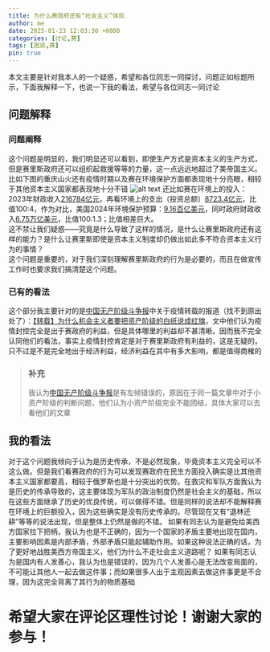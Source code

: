 ```yaml
---
title: 为什么赛政府还有“社会主义”体现
author: me
date: 2025-01-23 12:03:30 +0800
categories: [讨论,赛]
tags: [困惑,赛]
pin: true
---
```

本文主要是针对我本人的一个疑惑，希望和各位同志一同探讨，问题正如标题所示，下面我解释一下，也说一下我的看法，希望与各位同志一同讨论

## 问题解释
### 问题阐释
这个问题是明显的，我们明显还可以看到，即使生产方式是资本主义的生产方式，但是赛里斯政府还可以组织起救援等等的力量，这一点远远地超过了美帝国主义。比如下图的重庆山火还有疫情时期以及赛在环境保护方面都表现地十分亮眼，相较于其他资本主义国家都表现地十分不错
![alt text](/commons/posts/为什么赛政府还有“社会主义”体现/重庆山火.jpg)
还比如赛在环境上的投入：2023年财政收入[216784亿元](https://www.gov.cn/lianbo/bumen/202402/content_6929621.htm)，再看环境上的支出（投资总额）[8723.4亿元](https://www.mee.gov.cn/hjzl/sthjzk/sthjtjnb/202412/W020241231550353018199.pdf)，比值100:4，作为对比，美国2024年环境保护预算：[9.16百亿美元](https://www.epa.gov/planandbudget/budget)，同时政府财政收入[6.75万亿美元](https://fiscaldata.treasury.gov/americas-finance-guide/government-revenue/#federal-revenue-overview)，比值100:1.3；比值相差巨大。<br>
这不禁让我们疑惑——究竟是什么导致了这样的情况，是什么让赛里斯政府还有这样的能力？是什么让赛里斯即使是资本主义制度却仍做出如此多不符合资本主义行为的事情？<br>
这个问题是重要的，对于我们深刻理解赛里斯政府的行为是必要的，而且在做宣传工作时也要求我们搞清楚这个问题。
### 已有的看法
这个部分我主要针对的是[中国无产阶级斗争报](https://proletarianstruggles.wordpress.com/)中关于疫情转载的报道（找不到原出处了）：[【转载】为什么机会主义者要把资产阶级的白纸说成红旗](https://proletarianstruggles.wordpress.com/2023/11/26/why-do-opportunists-refer-to-the-bourgeoisies-white-paper-as-red-flag/)，文中他们认为疫情封控完全是出于赛政府的利益，但是具体哪里的利益却不甚清晰。因而我不完全认同他们的看法，事实上疫情封控肯定是对于赛里斯政府有利益的，这是无疑的，只不过是不是完全地出于经济利益，经济利益在其中有多大影响，都是值得商榷的
> ### 补充
> 我认为[中国无产阶级斗争报](https://proletarianstruggles.wordpress.com/)是有左倾错误的，原因在于同一篇文章中对于小资产阶级的判断问题，他们认为小资产阶级完全不能团结，具体大家可以去看他们的文章

## 我的看法
对于这个问题我倾向于认为是历史传承，不是必然现象，毕竟资本主义完全可以不这么做。但是我们看赛政府的行为可以发现赛政府在民生方面投入确实是比其他资本主义国家都要高，相较于俄罗斯也是十分突出的优势。在救灾和军队方面我认为是历史的传承导致的，这主要体现为军队的政治制度仍然是社会主义的基础，所以在这些方面继承了历史的优良传统，可以做得不错。但是同样的说法却不能解释赛在环境上的巨额投入，因为这些确实是没有历史传承的。尽管现在又有“退林还耕”等等的说法出现，但是整体上仍然是做的不错。
如果有同志认为是避免给美西方国家拉下把柄，我认为也是不正确的，因为一个国家的矛盾主要地出现在国内，主要影响因素是内部矛盾，外部矛盾只能起辅助作用。如果这种说法正确的话，为了更好地战胜美西方帝国主义，他们为什么不走社会主义道路呢？
如果有同志认为是国内有人发善心，我认为也是错误的，因为几个人发善心是无法改变局面的，不可能让其他人一起去做这件事；而如果很多人出于主观因素去做这件事更是不合理，因为这完全背离了其行为的物质基础
# 希望大家在评论区理性讨论！谢谢大家的参与！